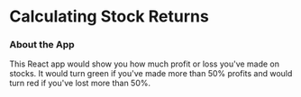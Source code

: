 # Calculating Stock Returns

### About the App

This React app would show you how much profit or loss you've made on stocks. It would turn green if you've made more than 50% profits and would turn red if you've lost more than 50%. 
